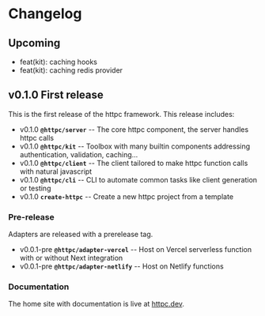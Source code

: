 # Changelog

## Upcoming
- feat(kit): caching hooks
- feat(kit): caching redis provider


## v0.1.0 First release
This is the first release of the httpc framework. This release includes:
- v0.1.0 **`@httpc/server`** -- The core httpc component, the server handles httpc calls
- v0.1.0 **`@httpc/kit`** -- Toolbox with many builtin components addressing authentication, validation, caching...
- v0.1.0 **`@httpc/client`** -- The client tailored to make httpc function calls with natural javascript
- v0.1.0 **`@httpc/cli`** -- CLI to automate common tasks like client generation or testing
- v0.1.0 **`create-httpc`** -- Create a new httpc project from a template

### Pre-release
Adapters are released with a prerelease tag.
- v0.0.1-pre **`@httpc/adapter-vercel`** -- Host on Vercel serverless function with or without Next integration
- v0.0.1-pre **`@httpc/adapter-netlify`** -- Host on Netlify functions

### Documentation
The home site with documentation is live at [httpc.dev](https://httpc.dev).
